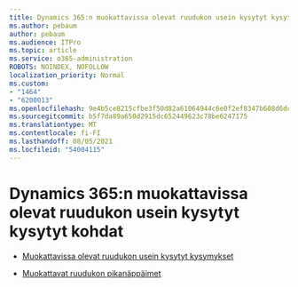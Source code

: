 ```yaml
---
title: Dynamics 365:n muokattavissa olevat ruudukon usein kysytyt kysytyt kohdat
ms.author: pebaum
author: pebaum
ms.audience: ITPro
ms.topic: article
ms.service: o365-administration
ROBOTS: NOINDEX, NOFOLLOW
localization_priority: Normal
ms.custom:
- "1464"
- "6200013"
ms.openlocfilehash: 9e4b5ce8215cfbe3f50d82a61064944c6e0f2ef8347b608d6dc81cd8cf66d2e6
ms.sourcegitcommit: b5f7da89a650d2915dc652449623c78be6247175
ms.translationtype: MT
ms.contentlocale: fi-FI
ms.lasthandoff: 08/05/2021
ms.locfileid: "54004115"
---
```

# <a name="dynamics-365-editable-grid-faqs"></a>Dynamics 365:n muokattavissa olevat ruudukon usein kysytyt kysytyt kohdat

* [Muokattavissa olevat ruudukon usein kysytyt kysymykset](https://docs.microsoft.com/dynamics365/customer-engagement/customize/make-grids-lists-editable-custom-control#frequently-asked-questions-faqs)

* [Muokattavat ruudukon pikanäppäimet](https://docs.microsoft.com/dynamics365/customer-engagement/basics/keyboard-shortcuts#editable-grids-views)
